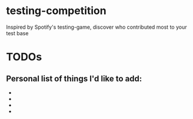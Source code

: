 # testing-competition
Inspired by Spotify's testing-game, discover who contributed most to your test base

# TODOs
Personal list of things I'd like to add:
-
-
-
-
-
